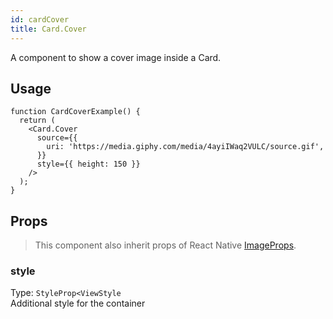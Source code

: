 ```yaml
---
id: cardCover
title: Card.Cover
---
```


A component to show a cover image inside a Card.

## Usage

```tsx live
function CardCoverExample() {
  return (
    <Card.Cover
      source={{
        uri: 'https://media.giphy.com/media/4ayiIWaq2VULC/source.gif',
      }}
      style={{ height: 150 }}
    />
  );
}
```

## Props

> This component also inherit props of React Native [ImageProps](https://reactnative.dev/docs/image#props).

### style

Type: `StyleProp<ViewStyle`  
Additional style for the container
